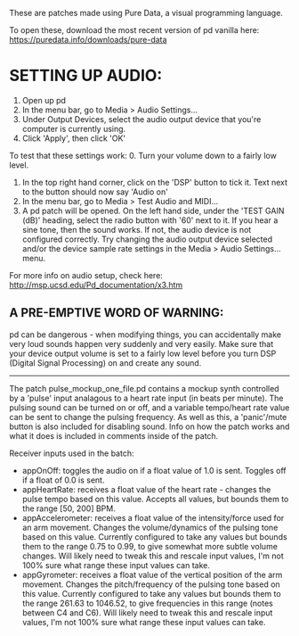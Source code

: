 These are patches made using Pure Data, a visual programming language.

To open these, download the most recent version of pd vanilla here:
https://puredata.info/downloads/pure-data

# SETTING UP AUDIO:

1. Open up pd
2. In the menu bar, go to Media > Audio Settings...
3. Under Output Devices, select the audio output device that you're computer is currently using.
4. Click 'Apply', then click 'OK'

To test that these settings work:
0. Turn your volume down to a fairly low level.
1. In the top right hand corner, click on the 'DSP' button to tick it. Text next to the button should now say 'Audio on'
2. In the menu bar, go to Media > Test Audio and MIDI...
3. A pd patch will be opened. On the left hand side, under the 'TEST GAIN (dB)' heading, select the radio button with '60' next to it.
If you hear a sine tone, then the sound works. 
If not, the audio device is not configured correctly. Try changing the audio output device selected and/or the device sample rate settings in the Media > Audio Settings... menu.

For more info on audio setup, check here:
http://msp.ucsd.edu/Pd_documentation/x3.htm


## A PRE-EMPTIVE WORD OF WARNING:
pd can be dangerous - when modifying things, you can accidentally make very loud sounds happen very suddenly and very easily.
Make sure that your device output volume is set to a fairly low level before you turn DSP (Digital Signal Processing) on and create any sound.


--------------------------------------------------------------------------------


The patch pulse_mockup_one_file.pd contains a mockup synth controlled by a 'pulse' input analagous to a heart rate input (in beats per minute).
The pulsing sound can be turned on or off, and a variable tempo/heart rate value can be sent to change the pulsing frequency.
As well as this, a 'panic'/mute button is also included for disabling sound.
Info on how the patch works and what it does is included in comments inside of the patch.

Receiver inputs used in the batch:
- appOnOff: toggles the audio on if a float value of 1.0 is sent. Toggles off if a float of 0.0 is sent.
- appHeartRate: receives a float value of the heart rate - changes the pulse tempo based on this value.
    Accepts all values, but bounds them to the range [50, 200] BPM.
- appAccelerometer: receives a float value of the intensity/force used for an arm movement. Changes the volume/dynamics of the pulsing tone based on this value.
    Currently configured to take any values but bounds them to the range 0.75 to 0.99, to give somewhat more subtle volume changes. Will likely need to tweak this and rescale input values, I'm not 100% sure what range these input values can take.
- appGyrometer: receives a float value of the vertical position of the arm movement. Changes the pitch/frequency of the pulsing tone based on this value.
    Currently configured to take any values but bounds them to the range 261.63 to 1046.52, to give frequencies in this range (notes between C4 and C6). Will likely need to tweak this and rescale input values, I'm not 100% sure what range these input values can take.